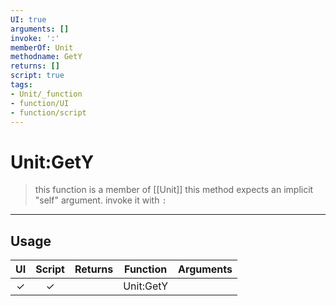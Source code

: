 ```yaml
---
UI: true
arguments: []
invoke: ':'
memberOf: Unit
methodname: GetY
returns: []
script: true
tags:
- Unit/_function
- function/UI
- function/script
---
```

# Unit:GetY
> this function is a member of [[Unit]]
> this method expects an implicit "self" argument. invoke it with `:`
-----
## Usage
|  UI | Script | Returns | Function | Arguments |
|:---:|:------:|-------:|:--------:|:---------|
|✓|✓||Unit:GetY||
